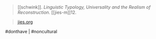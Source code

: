 > [[schwink]]. *Linguistic Typology, Universality and the Realism of Reconstruction*. [[jies-m]]12.

> [jies.org](https://www.jies.org/DOCS/monojpgs/Mon12.html)

#donthave | #noncultural